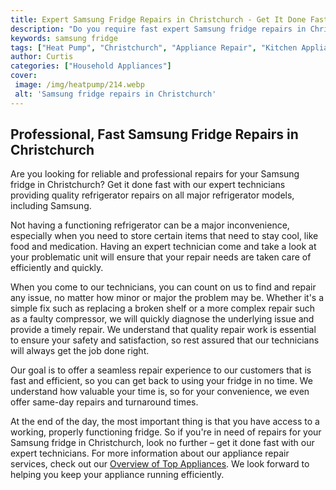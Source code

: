```yaml
---
title: Expert Samsung Fridge Repairs in Christchurch - Get It Done Fast
description: "Do you require fast expert Samsung fridge repairs in Christchurch Our professional technicians can have your appliance running in no time Find out more about our services now"
keywords: samsung fridge
tags: ["Heat Pump", "Christchurch", "Appliance Repair", "Kitchen Appliances", "Appliance Brand"]
author: Curtis
categories: ["Household Appliances"]
cover: 
 image: /img/heatpump/214.webp
 alt: 'Samsung fridge repairs in Christchurch'
---
```

## Professional, Fast Samsung Fridge Repairs in Christchurch
Are you looking for reliable and professional repairs for your Samsung fridge in Christchurch? Get it done fast with our expert technicians providing quality refrigerator repairs on all major refrigerator models, including Samsung. 

Not having a functioning refrigerator can be a major inconvenience, especially when you need to store certain items that need to stay cool, like food and medication. Having an expert technician come and take a look at your problematic unit will ensure that your repair needs are taken care of efficiently and quickly. 

When you come to our technicians, you can count on us to find and repair any issue, no matter how minor or major the problem may be. Whether it's a simple fix such as replacing a broken shelf or a more complex repair such as a faulty compressor, we will quickly diagnose the underlying issue and provide a timely repair. We understand that quality repair work is essential to ensure your safety and satisfaction, so rest assured that our technicians will always get the job done right. 

Our goal is to offer a seamless repair experience to our customers that is fast and efficient, so you can get back to using your fridge in no time. We understand how valuable your time is, so for your convenience, we even offer same-day repairs and turnaround times. 

At the end of the day, the most important thing is that you have access to a working, properly functioning fridge. So if you're in need of repairs for your Samsung fridge in Christchurch, look no further – get it done fast with our expert technicians.
For more information about our appliance repair services, check out our [Overview of Top Appliances](./pages/appliance-overview). We look forward to helping you keep your appliance running efficiently.
